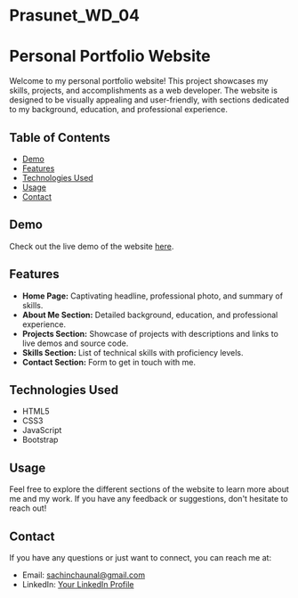# Prasunet_WD_04

# Personal Portfolio Website

Welcome to my personal portfolio website! This project showcases my skills, projects, and accomplishments as a web developer. The website is designed to be visually appealing and user-friendly, with sections dedicated to my background, education, and professional experience.

## Table of Contents

- [Demo](#demo)
- [Features](#features)
- [Technologies Used](#technologies-used)
- [Usage](#usage)
- [Contact](#contact)

## Demo

Check out the live demo of the website [here](https://sachinchaunal.github.io/Prasunet_WD_04/).

## Features

- **Home Page:** Captivating headline, professional photo, and summary of skills.
- **About Me Section:** Detailed background, education, and professional experience.
- **Projects Section:** Showcase of projects with descriptions and links to live demos and source code.
- **Skills Section:** List of technical skills with proficiency levels.
- **Contact Section:** Form to get in touch with me.

## Technologies Used

- HTML5
- CSS3
- JavaScript
- Bootstrap


## Usage

Feel free to explore the different sections of the website to learn more about me and my work. If you have any feedback or suggestions, don't hesitate to reach out!

## Contact

If you have any questions or just want to connect, you can reach me at:
- Email: sachinchaunal@gmail.com
- LinkedIn: [Your LinkedIn Profile]([https://linkedin.com/in/yourprofile](https://www.linkedin.com/in/sachin-chaunal-0a510b242/))
